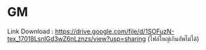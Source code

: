 # GM

Link Download : https://drive.google.com/file/d/1SOFuzN-tex_17018LsnlGd3wZ6nLznzs/view?usp=sharing (ไฟล์ใหญ่เกินอัพไม่ได้)
